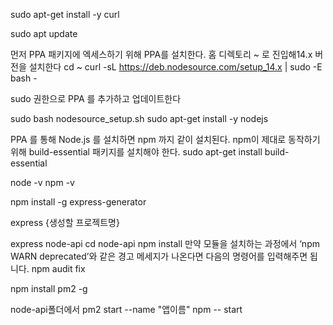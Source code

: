 sudo apt-get install -y curl

sudo apt update



먼저 PPA 패키지에 엑세스하기 위해 PPA를 설치한다. 홈 디렉토리 ~ 로 진입해14.x 버전을 설치한다
cd ~
curl -sL https://deb.nodesource.com/setup_14.x | sudo -E bash -

sudo 권한으로 PPA 를 추가하고 업데이트한다

sudo bash nodesource_setup.sh
sudo apt-get install -y nodejs

PPA 를 통해 Node.js 를 설치하면 npm 까지 같이 설치된다. npm이 제대로 동작하기 위해 build-essential 패키지를 설치해야 한다.
sudo apt-get install build-essential

node -v
npm -v





npm install -g express-generator

express {생성할 프로젝트명}

express node-api
cd node-api
npm install
만약 모듈을 설치하는 과정에서 ‘npm WARN deprecated’와 같은 경고 메세지가 나온다면 다음의 명령어를 입력해주면 됩니다.
npm audit fix

npm install pm2 -g

node-api폴더에서
pm2 start --name "앱이름" npm -- start
